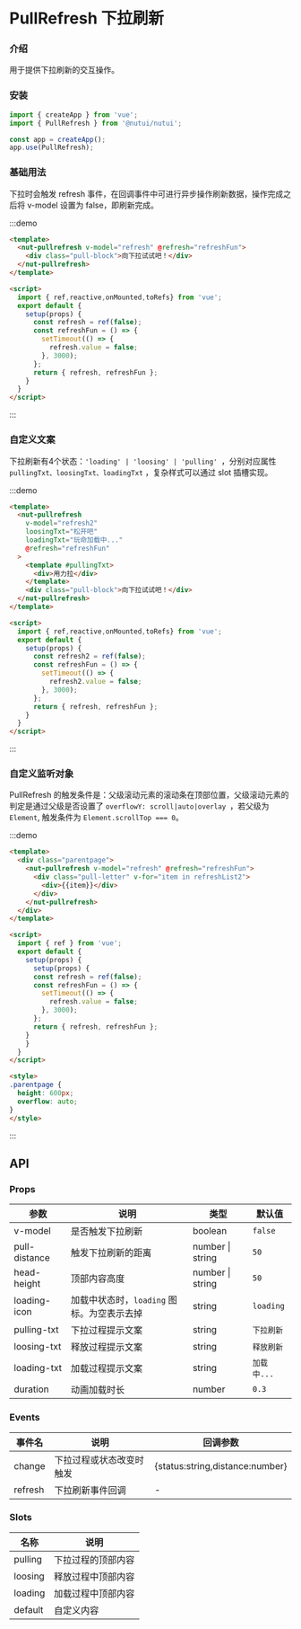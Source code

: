 #  PullRefresh 下拉刷新

### 介绍

用于提供下拉刷新的交互操作。

### 安装

```javascript
import { createApp } from 'vue';
import { PullRefresh } from '@nutui/nutui';

const app = createApp();
app.use(PullRefresh);
```

### 基础用法

下拉时会触发 refresh 事件，在回调事件中可进行异步操作刷新数据，操作完成之后将 v-model 设置为 false，即刷新完成。

:::demo

```html
<template>
  <nut-pullrefresh v-model="refresh" @refresh="refreshFun">
    <div class="pull-block">向下拉试试吧！</div>
  </nut-pullrefresh>
</template>

<script>
  import { ref,reactive,onMounted,toRefs} from 'vue';
  export default {
    setup(props) {
      const refresh = ref(false);
      const refreshFun = () => {  
        setTimeout(() => {
          refresh.value = false;
        }, 3000);
      };
      return { refresh, refreshFun };
    }
  }
</script>

```
:::
### 自定义文案

下拉刷新有4个状态：`'loading' | 'loosing' | 'pulling' `，分别对应属性 `pullingTxt、loosingTxt、loadingTxt` ，复杂样式可以通过 slot 插槽实现。

:::demo

```html
<template>
  <nut-pullrefresh
    v-model="refresh2"
    loosingTxt="松开吧"
    loadingTxt="玩命加载中..."
    @refresh="refreshFun"
  >
    <template #pullingTxt>
      <div>用力拉</div>
    </template>
    <div class="pull-block">向下拉试试吧！</div>
  </nut-pullrefresh>
</template>

<script>
  import { ref,reactive,onMounted,toRefs} from 'vue';
  export default {
    setup(props) {
      const refresh2 = ref(false);
      const refreshFun = () => {  
        setTimeout(() => {
          refresh2.value = false;
        }, 3000);
      };
      return { refresh, refreshFun };
    }
  }
</script>

```
:::
### 自定义监听对象

PullRefresh 的触发条件是：父级滚动元素的滚动条在顶部位置，父级滚动元素的判定是通过父级是否设置了 `overflowY: scroll|auto|overlay `，若父级为 `Element`, 触发条件为 `Element.scrollTop === 0`。

:::demo

```html
<template>
  <div class="parentpage">
    <nut-pullrefresh v-model="refresh" @refresh="refreshFun">
      <div class="pull-letter" v-for="item in refreshList2">
        <div>{{item}}</div>
      </div>
    </nut-pullrefresh>
  </div>
</template>

<script>
  import { ref } from 'vue';
  export default {
    setup(props) {
      setup(props) {
      const refresh = ref(false);
      const refreshFun = () => {  
        setTimeout(() => {
          refresh.value = false;
        }, 3000);
      };
      return { refresh, refreshFun };
    }
    }
  }
</script>

<style>
.parentpage {
  height: 600px;
  overflow: auto;
}
</style>
```
:::

## API

### Props

| 参数         | 说明                             | 类型   | 默认值           |
|--------------|----------------------------------|--------|------------------|
| v-model        | 是否触发下拉刷新               | boolean | `false`                |
| pull-distance         | 触发下拉刷新的距离 | number \| string | `50`               |
| head-height | 顶部内容高度     | number \| string | `50`  |
| loading-icon         | 加载中状态时，`loading` 图标。为空表示去掉        | string | `loading`            |
| pulling-txt         | 下拉过程提示文案                       | string | `下拉刷新`            |
| loosing-txt         | 释放过程提示文案                       | string | `释放刷新`            |
| loading-txt        | 加载过程提示文案                         | string | `加载中...`                |
| duration       | 动画加载时长                         | number | `0.3 `               |

### Events

| 事件名 | 说明           | 回调参数     |
|--------|----------------|--------------|
| change  | 下拉过程或状态改变时触发 | {status:string,distance:number} |
| refresh  | 下拉刷新事件回调 | - |

### Slots

| 名称 | 说明           | 
|--------|----------------|
| pulling  | 下拉过程的顶部内容 |
| loosing  | 释放过程中顶部内容 |
| loading  | 加载过程中顶部内容 |
| default  | 自定义内容 |
